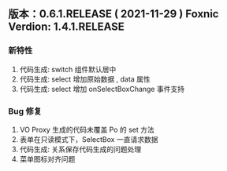 ## 版本：0.6.1.RELEASE ( 2021-11-29 )  Foxnic Verdion: 1.4.1.RELEASE
### 新特性

1. 代码生成: switch 组件默认居中
2. 代码生成: select 增加原始数据 , data 属性
3. 代码生成: select 增加 onSelectBoxChange 事件支持


### Bug 修复
1. VO Proxy 生成的代码未覆盖 Po 的 set 方法
2. 表单在只读模式下，SelectBox 一直请求数据
3. 代码生成: 关系保存代码生成的问题处理
4. 菜单图标对齐问题
